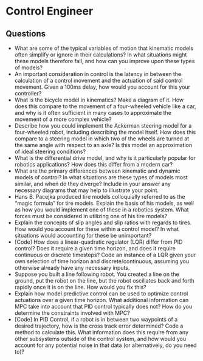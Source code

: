 # Control Engineer

## Questions

- What are some of the typical variables of motion that kinematic models often simplify or ignore in their calculations? In what situations might these models therefore fail, and how can you improve upon these types of models?
- An important consideration in control is the latency in between the calculation of a control movement and the actuation of said control movement. Given a 100ms delay, how would you account for this your controller?
- What is the bicycle model in kinematics? Make a diagram of it. How does this compare to the movement of a four-wheeled vehicle like a car, and why is it often sufficient in many cases to approximate the movement of a more complex vehicle?
- Describe how you could implement the Ackerman steering model for a four-wheeled robot, including describing the model itself. How does this compare to a steering model in which two of the wheels are turned at the same angle with respect to an axle? Is this model an approximation of ideal steering conditions?
- What is the differential drive model, and why is it particularly popular for robotics applications? How does this differ from a modern car?
- What are the primary differences between kinematic and dynamic models of control? In what situations are these types of models most similar, and when do they diverge? Include in your answer any necessary diagrams that may help to illustrate your point.
- Hans B. Pacejka produced tire models colloquially referred to as the “magic formula” for tire models. Explain the basis of his models, as well as how you would implement one of these in a robotics system. What forces must be considered in utilizing one of his tire models?
- Explain the concepts of slip angles and slip ratios with regards to tires. How would you account for these within a control model? In what situations would accounting for these be unimportant?
- [Code] How does a linear-quadratic regulator (LQR) differ from PID control? Does it require a given time horizon, and does it require continuous or discrete timesteps? Code an instance of a LQR given your own selection of time horizon and discrete/continuous, assuming you otherwise already have any necessary inputs.
- Suppose you built a line following robot. You created a line on the ground, put the robot on the line, but the robot oscillates back and forth rapidly once it is on the line. How would you fix this?
- Explain how model predictive control can be used to optimize control actuations over a given time horizon. What additional information can MPC take into account that PID control typically does not? How do you determine the constraints involved with MPC?
- [Code] In PID Control, if a robot is in between two waypoints of a desired trajectory, how is the cross track error determined? Code a method to calculate this. What information does this require from any other subsystems outside of the control system, and how would you account for any potential noise in that data (or alternatively, do you need to)?